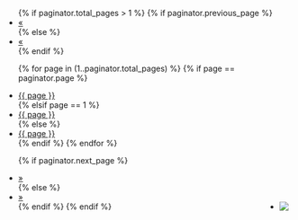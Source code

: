 <ul class="pagination">
{% if paginator.total_pages > 1 %}
  {% if paginator.previous_page %}
  <li><a href="{{ paginator.previous_page_path | prepend: site.baseurl | replace: '//', '/' }}">&laquo;</a></li>
  {% else %}
  <li class="arrow unavailable"><a href="">&laquo;</a></li>
  {% endif %}

  {% for page in (1..paginator.total_pages) %}
  {% if page == paginator.page %}
  <li class="current"><a href="">{{ page }}</a></li>
  {% elsif page == 1 %}
  <li><a href="{{ '/news/index.html' | prepend: site.baseurl | replace: '//', '/' }}">{{ page }}</a></li>
  {% else %}
  <li><a href="{{ site.paginate_path | prepend: site.baseurl | replace: '//', '/' | replace: ':num', page }}">{{ page }}</a></li>
  {% endif %}
  {% endfor %}

  {% if paginator.next_page %}
  <li><a href="{{ paginator.next_page_path | prepend: site.baseurl | replace: '//', '/' }}"> &raquo;</a></li>
  {% else %}
  <li class="arrow unavailable"><a href=""> &raquo;</a></li>
  {% endif %}
{% endif %}
  <li style="float: right"><a href="/news/rss.xml"><img src="/images/rss-small.png" style="vertical-align: top"></a></li>
</ul>
